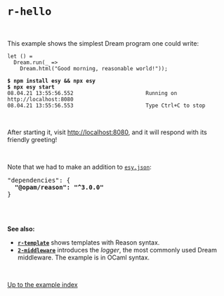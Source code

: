 # `r-hello`

<br>

This example shows the simplest Dream program one could write:

```reason
let () =
  Dream.run(_ =>
    Dream.html("Good morning, reasonable world!"));
```

<pre><code><b>$ npm install esy && npx esy</b>
<b>$ npx esy start</b>
08.04.21 13:55:56.552                       Running on http://localhost:8080
08.04.21 13:55:56.553                       Type Ctrl+C to stop
</code></pre>

<br>

After starting it, visit [http://localhost:8080](http://localhost:8080), and it
will respond with its friendly greeting!

<br>

Note that we had to make an addition to
[`esy.json`](https://github.com/aantron/dream/blob/master/example/r-hello/esy.json):

<pre>"dependencies": {
  <b>"@opam/reason": "^3.0.0"</b>
}
</pre>

<br>
<br>

**See also:**

- [**`r-template`**](../r-template#files) shows templates with Reason syntax.
- [**`2-middleware`**](../2-middleware) introduces the *logger*, the most
  commonly used Dream middleware. The example is in OCaml syntax.

<br>

[Up to the example index](../#reason)
